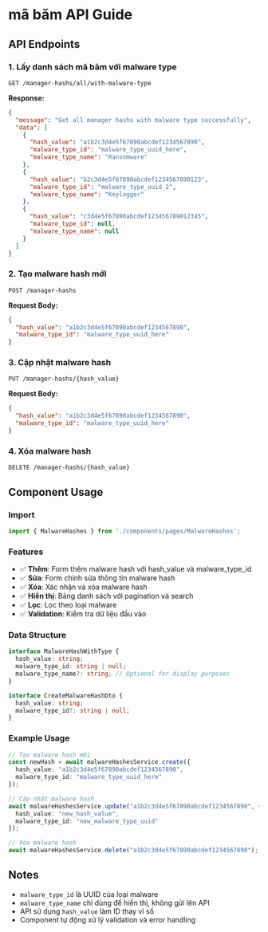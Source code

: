 # mã băm API Guide

## API Endpoints

### 1. Lấy danh sách mã băm với malware type
```
GET /manager-hashs/all/with-malware-type
```

**Response:**
```json
{
  "message": "Get all manager hashs with malware type successfully",
  "data": [
    {
      "hash_value": "a1b2c3d4e5f67890abcdef1234567890",
      "malware_type_id": "malware_type_uuid_here",
      "malware_type_name": "Ransomware"
    },
    {
      "hash_value": "b2c3d4e5f67890abcdef1234567890123",
      "malware_type_id": "malware_type_uuid_2",
      "malware_type_name": "Keylogger"
    },
    {
      "hash_value": "c3d4e5f67890abcdef123456789012345",
      "malware_type_id": null,
      "malware_type_name": null
    }
  ]
}
```

### 2. Tạo malware hash mới
```
POST /manager-hashs
```

**Request Body:**
```json
{
  "hash_value": "a1b2c3d4e5f67890abcdef1234567890",
  "malware_type_id": "malware_type_uuid_here"
}
```

### 3. Cập nhật malware hash
```
PUT /manager-hashs/{hash_value}
```

**Request Body:**
```json
{
  "hash_value": "a1b2c3d4e5f67890abcdef1234567890",
  "malware_type_id": "malware_type_uuid_here"
}
```

### 4. Xóa malware hash
```
DELETE /manager-hashs/{hash_value}
```

## Component Usage

### Import
```typescript
import { MalwareHashes } from './components/pages/MalwareHashes';
```

### Features
- ✅ **Thêm**: Form thêm malware hash với hash_value và malware_type_id
- ✅ **Sửa**: Form chỉnh sửa thông tin malware hash
- ✅ **Xóa**: Xác nhận và xóa malware hash
- ✅ **Hiển thị**: Bảng danh sách với pagination và search
- ✅ **Lọc**: Lọc theo loại malware
- ✅ **Validation**: Kiểm tra dữ liệu đầu vào

### Data Structure
```typescript
interface MalwareHashWithType {
  hash_value: string;
  malware_type_id: string | null;
  malware_type_name?: string; // Optional for display purposes
}

interface CreateMalwareHashDto {
  hash_value: string;
  malware_type_id?: string | null;
}
```

### Example Usage
```typescript
// Tạo malware hash mới
const newHash = await malwareHashesService.create({
  hash_value: "a1b2c3d4e5f67890abcdef1234567890",
  malware_type_id: "malware_type_uuid_here"
});

// Cập nhật malware hash
await malwareHashesService.update("a1b2c3d4e5f67890abcdef1234567890", {
  hash_value: "new_hash_value",
  malware_type_id: "new_malware_type_uuid"
});

// Xóa malware hash
await malwareHashesService.delete("a1b2c3d4e5f67890abcdef1234567890");
```

## Notes
- `malware_type_id` là UUID của loại malware
- `malware_type_name` chỉ dùng để hiển thị, không gửi lên API
- API sử dụng `hash_value` làm ID thay vì số
- Component tự động xử lý validation và error handling
